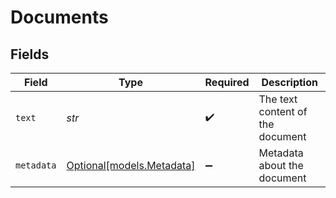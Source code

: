 # Documents


## Fields

| Field                                              | Type                                               | Required                                           | Description                                        |
| -------------------------------------------------- | -------------------------------------------------- | -------------------------------------------------- | -------------------------------------------------- |
| `text`                                             | *str*                                              | :heavy_check_mark:                                 | The text content of the document                   |
| `metadata`                                         | [Optional[models.Metadata]](../models/metadata.md) | :heavy_minus_sign:                                 | Metadata about the document                        |